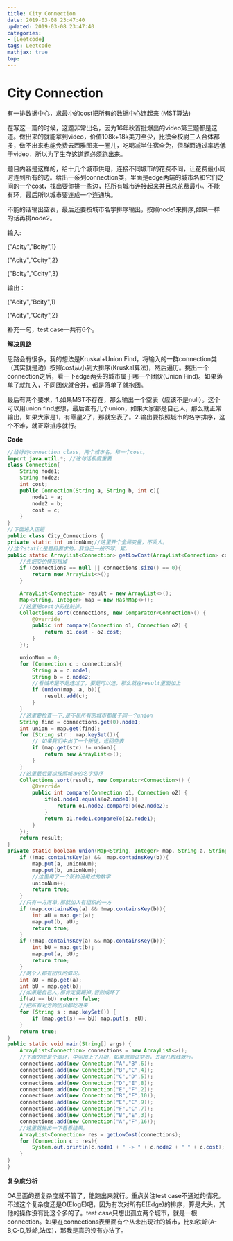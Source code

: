 ```yaml
---
title: City Connection
date: 2019-03-08 23:47:40
updated: 2019-03-08 23:47:40
categories: 
- [Leetcode]
tags: Leetcode
mathjax: true
top:
---
```


# City Connection

有一排数据中心，求最小的cost把所有的数据中心连起来 (MST算法)

在写这一篇的时候，这题非常出名，因为16年秋首批爆出的video第三题都是这道。做出来的就能拿到video，价值108k+18k美刀至少，比摸金校尉三人合体都多，做不出来也能免费去西雅图来一圈儿，吃喝减半住宿全免，但群面通过率远低于video，所以为了生存这道题必须跑出来。

题目内容是这样的，给十几个城市供电，连接不同城市的花费不同，让花费最小同时连到所有的边。给出一系列connection类，里面是edge两端的城市名和它们之间的一个cost，找出要你挑一些边，把所有城市连接起来并且总花费最小。不能有环，最后所以城市要连成一个连通块。

不能的话输出空表，最后还要按城市名字排序输出，按照node1来排序,如果一样的话再排node2。

输入:

{"Acity","Bcity",1}

("Acity","Ccity",2}

("Bcity","Ccity",3}

输出：

("Acity","Bcity",1}

("Acity","Ccity",2}

补充一句，test case一共有6个。

**解决思路**

思路会有很多，我的想法是Kruskal+Union Find，将输入的一群connection类（其实就是边）按照cost从小到大排序(Kruskal算法)，然后遍历。挑出一个connection之后，看一下edge两头的城市属于哪一个团伙(Union Find)。如果落单了就加入，不同团伙就合并，都是落单了就抱团。

最后有两个要求，1.如果MST不存在，那么输出一个空表（应该不是null）。这个可以用union find思想，最后查有几个union，如果大家都是自己人，那么就正常输出，如果大家是1，有零星2了，那就空表了。2.输出要按照城市的名字排序，这个不难，就正常排序就行。

**Code**

```java
//给好的connection class，两个城市名，和一个cost。
import java.util.*; //这句话极度重要
class Connection{
    String node1;
    String node2;
    int cost;
    public Connection(String a, String b, int c){
        node1 = a;
        node2 = b;
        cost = c;
    }
}
//下面进入正题
public class City_Connections {
private static int unionNum;//这里开个全局变量，不丢人。
//这个static是题目要求的，我自己一般不写，累。
public static ArrayList<Connection> getLowCost(ArrayList<Connection> connections){
    //先把空的情形挡掉
    if (connections == null || connections.size() == 0){
        return new ArrayList<>();
    }

    ArrayList<Connection> result = new ArrayList<>();
    Map<String, Integer> map = new HashMap<>();
    //这里把cost小的往前排。
    Collections.sort(connections, new Comparator<Connection>() {
        @Override
        public int compare(Connection o1, Connection o2) {
            return o1.cost - o2.cost;
        }
    });

    unionNum = 0;
    for (Connection c : connections){
        String a = c.node1;
        String b = c.node2;
        //看城市是不是连过了，要是可以连，那么就在result里面加上
        if (union(map, a, b)){
            result.add(c);
        }
    }
    //这里要检查一下,是不是所有的城市都属于同一个union
    String find = connections.get(0).node1;
    int union = map.get(find);
    for (String str : map.keySet()){
        // 如果我们中出了一个叛徒，返回空表
        if (map.get(str) != union){
            return new ArrayList<>();
        }
    }
    //这里最后要求按照城市的名字排序
    Collections.sort(result, new Comparator<Connection>() {
        @Override
        public int compare(Connection o1, Connection o2) {
            if(o1.node1.equals(o2.node1)){
                return o1.node2.compareTo(o2.node2);
            }
            return o1.node1.compareTo(o2.node1);
        }
    });
    return result;
}
private static boolean union(Map<String, Integer> map, String a, String b){
    if (!map.containsKey(a) && !map.containsKey(b)){
        map.put(a, unionNum);
        map.put(b, unionNum);
        //这里用了一个新的没用过的数字
        unionNum++;
        return true;
    }
    //只有一方落单,那就加入有组织的一方
    if (map.containsKey(a) && !map.containsKey(b)){
        int aU = map.get(a);
        map.put(b, aU);
        return true;
    }
    if (!map.containsKey(a) && map.containsKey(b)){
        int bU = map.get(b);
        map.put(a, bU);
        return true;
    }
    //两个人都有团伙的情况。
    int aU = map.get(a);
    int bU = map.get(b);
    //如果是自己人,那肯定要踢掉,否则成环了
    if(aU == bU) return false;
    //把所有对方的团伙都吃进来
    for (String s : map.keySet()) {
        if (map.get(s) == bU) map.put(s, aU);
    }
    return true;
}
public static void main(String[] args) {
    ArrayList<Connection> connections = new ArrayList<>();
    //下面的图是个苯环，中间加上了几根，如果想验证空表，去掉几根线就行。
    connections.add(new Connection("A","B",6));
    connections.add(new Connection("B","C",4));
    connections.add(new Connection("C","D",5));
    connections.add(new Connection("D","E",8));
    connections.add(new Connection("E","F",2));
    connections.add(new Connection("B","F",10));
    connections.add(new Connection("E","C",9));
    connections.add(new Connection("F","C",7));
    connections.add(new Connection("B","E",3));
    connections.add(new Connection("A","F",16));
    //这里就输出一下看看结果。
    ArrayList<Connection> res = getLowCost(connections);
    for (Connection c : res){
        System.out.println(c.node1 + " -> " + c.node2 + " " + c.cost);
    }
}
}
```

**复杂度分析**

OA里面的题复杂度就不管了，能跑出来就行。重点关注test case不通过的情况。不过这个复杂度还是O(ElogE)吧，因为有次对所有E(Edge)的排序，算是大头，其他的操作没有比这个多的了。test case只想出孤立两个城市，就是一根connection。如果在connections表里面有个从未出现过的城市，比如铁岭(A-B,C-D,铁岭,法库)，那我是真的没有办法了。
